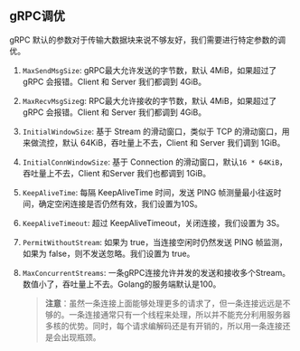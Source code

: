 ## gRPC调优

gRPC 默认的参数对于传输大数据块来说不够友好，我们需要进行特定参数的调优。

1. `MaxSendMsgSize`: gRPC最大允许发送的字节数，默认 4MiB，如果超过了 gRPC 会报错。Client 和 Server 我们都调到 4GiB。

2. `MaxRecvMsgSize`g: RPC最大允许接收的字节数，默认 4MiB，如果超过了 gRPC 会报错。Client  和 Server 我们都调到 4GiB。

3. `InitialWindowSize`: 基于 Stream 的滑动窗口，类似于 TCP  的滑动窗口，用来做流控，默认  64KiB，吞吐量上不去，Client 和 Server 我们调到 1GiB。

4. `InitialConnWindowSize`: 基于 Connection 的滑动窗口，默认`16 * 64KiB`，吞吐量上不去，Client 和Server 我们也都调到 1GiB。

5. `KeepAliveTime`: 每隔 KeepAliveTime 时间，发送 PING 帧测量最小往返时间，确定空闲连接是否仍然有效，我们设置为10S。

6. `KeepAliveTimeout`: 超过 KeepAliveTimeout，关闭连接，我们设置为 3S。

7. `PermitWithoutStream`: 如果为 true，当连接空闲时仍然发送 PING 帧监测，如果为 false，则不发送忽略。我们设置为 true。

8. `MaxConcurrentStreams`: 一条gRPC连接允许并发的发送和接收多个Stream。数值小了，吞吐量上不去。Golang的服务端默认是100。

   > **注意**：虽然一条连接上面能够处理更多的请求了，但一条连接远远是不够的。一条连接通常只有一个线程来处理，所以并不能充分利用服务器多核的优势。同时，每个请求编解码还是有开销的，所以用一条连接还是会出现瓶颈。